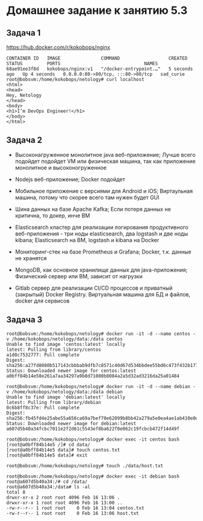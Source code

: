 # Домашнее задание к занятию 5.3

## Задача 1

https://hub.docker.com/r/kokobops/nginx

```
CONTAINER ID   IMAGE               COMMAND                  CREATED         STATUS         PORTS                               NAMES
68ae91ee3f8d   kokobops/nginx:v1   "/docker-entrypoint.…"   5 seconds ago   Up 4 seconds   0.0.0.0:80->80/tcp, :::80->80/tcp   sad_curie
root@bobsvm:/home/kokobops/netology# curl localhost
<html>
<head>
Hey, Netology
</head>
<body>
<h1>I’m DevOps Engineer!</h1>
</body>
</html>
```

## Задача 2

* Высоконагруженное монолитное java веб-приложение;
Лучше всего подойдет подойдет VM или физическая машина, так как приложение монолитное и высоконогруженное

* Nodejs веб-приложение;
Docker подойдет

* Мобильное приложение c версиями для Android и iOS;
Виртаульная машина, потому что скорее всего там нужен будет GUI

* Шина данных на базе Apache Kafka;
Если потеря данных не критична, то докер, инче ВМ

* Elasticsearch кластер для реализации логирования продуктивного веб-приложения - три ноды elasticsearch, два logstash и две ноды kibana;
Elasticsearch на ВМ, logstash и kibana на Docker

* Мониторинг-стек на базе Prometheus и Grafana;
Docker, т.к. данные не хранятся

* MongoDB, как основное хранилище данных для java-приложения;
Физический сервер или ВМ, зависит от нагрузки

* Gitlab сервер для реализации CI/CD процессов и приватный (закрытый) Docker Registry.
Виртуальная машина для БД и файлов, docker для сервисов


## Задача 3

```
root@bobsvm:/home/kokobops/netology# docker run -it -d --name centos -v /home/kokobops/netology/data:/data centos
Unable to find image 'centos:latest' locally
latest: Pulling from library/centos
a1d0c7532777: Pull complete
Digest: sha256:a27fd8080b517143cbbbab9dfb7c8571c40d67d534bbdee55bd6c473f432b177
Status: Downloaded newer image for centos:latest
a0bff84b14e58e261a7aa34297a9b8d71080b8084a2a5d32ad3216da25a01484
```

```
root@bobsvm:/home/kokobops/netology# docker run -it -d --name debian -v /home/kokobops/netology/data:/data debian
Unable to find image 'debian:latest' locally
latest: Pulling from library/debian
0c6b8ff8c37e: Pull complete
Digest: sha256:fb45fd4e25abe55a656ca69a7bef70e62099b8bb42a279a5e0ea4ae1ab410e0d
Status: Downloaded newer image for debian:latest
a607d5b40a34fcbc7011e2f2d61c5543ef8ba622f0e062c19fcbcb472f14d49f
```

```
root@bobsvm:/home/kokobops/netology# docker exec -it centos bash
[root@a0bff84b14e5 /]# cd data/
[root@a0bff84b14e5 data]# touch centos.txt
[root@a0bff84b14e5 data]# exit
```

```
root@bobsvm:/home/kokobops/netology# touch ./data/host.txt
```

```
root@bobsvm:/home/kokobops/netology# docker exec -it debian bash
root@a607d5b40a34:/# cd /data/
root@a607d5b40a34:/data# ls -al
total 8
drwxr-xr-x 2 root root 4096 Feb 16 13:06 .
drwxr-xr-x 1 root root 4096 Feb 16 13:00 ..
-rw-r--r-- 1 root root    0 Feb 16 13:04 centos.txt
-rw-r--r-- 1 root root    0 Feb 16 13:06 host.txt
```
